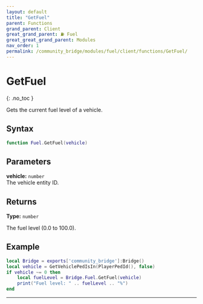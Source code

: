 ```yaml
---
layout: default
title: "GetFuel"
parent: Functions
grand_parent: Client
great_grand_parent: ⛽ Fuel
great_great_grand_parent: Modules
nav_order: 1
permalink: /community_bridge/modules/fuel/client/functions/GetFuel/
---
```


# GetFuel
{: .no_toc }

Gets the current fuel level of a vehicle.

## Syntax

```lua
function Fuel.GetFuel(vehicle)
```

## Parameters

**vehicle:** `number`  
The vehicle entity ID.

## Returns

**Type:** `number`  

The fuel level (0.0 to 100.0).

## Example

```lua
local Bridge = exports['community_bridge']:Bridge()
local vehicle = GetVehiclePedIsIn(PlayerPedId(), false)
if vehicle ~= 0 then
    local fuelLevel = Bridge.Fuel.GetFuel(vehicle)
    print("Fuel level: " .. fuelLevel .. "%")
end
```

---
